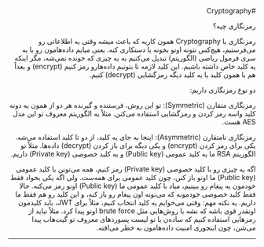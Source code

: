<div dir="rtl">
#Cryptography

رمزنگاری چیه؟

رمزنگاری یا Cryptography همون کاریه که باعث میشه وقتی یه اطلاعاتی رو می‌فرستیم، هیچ‌کس نتونه اونو بخونه یا دستکاری کنه. یعنی میایم داده‌هامون رو با یه سری فرمول ریاضی (الگوریتم) تبدیل می‌کنیم به یه چیزی که خونده نمی‌شه، مگر اینکه یه کلید خاص داشته باشیم. این کلید لازمه تا بتونیم داده‌هارو رمز کنیم (encrypt) و بعداً هم با همون کلید یا یه کلید دیگه رمزگشایی (decrypt) کنیم.

دو نوع رمزنگاری داریم:

رمزنگاری متقارن (Symmetric):
تو این روش، فرستنده و گیرنده هر دو از همون یه دونه کلید واسه رمز کردن و رمزگشایی استفاده می‌کنن. مثلاً یه الگوریتم معروف تو این مدل AES هست.

رمزنگاری نامتقارن (Asymmetric):
اینجا به جای یه کلید، از دو تا کلید استفاده می‌شه. یکی برای رمز کردن (encrypt) و یکی دیگه برای باز کردن (decrypt) داده‌ها. مثلاً تو الگوریتم RSA ما یه کلید عمومی (Public key) و یه کلید خصوصی (Private key) داریم.

اگه یه چیزی رو با کلید خصوصی (Private key) رمز کنیم، همه می‌تونن با کلید عمومی (Public key) ما اونو باز کنن، چون کلید عمومی برای همه‌ست.
ولی اگه یکی بخواد فقط خودمون یه پیغام رو ببینیم، میاد با کلید عمومی ما (Public key) اونو رمز می‌کنه. حالا فقط کلید خصوصی خودمونه که می‌تونه اون پیغام رو باز کنه، و این کلید رو هم فقط ما داریم.
یه نکته مهم: وقتی می‌خوایم یه کلید انتخاب کنیم، مثلاً برای JWT، باید کلیدمون اونقدر قوی باشه که نشه با روش‌هایی مثل brute force اونو پیدا کرد. مثلاً نباید از رمزهایی استفاده کنیم که ساده‌ن یا تو لیست پسوردهای معروف تو گیت‌هاب پیدا می‌شن، چون اینجوری امنیت داده‌هامون به خطر می‌افته.

---
</div>

